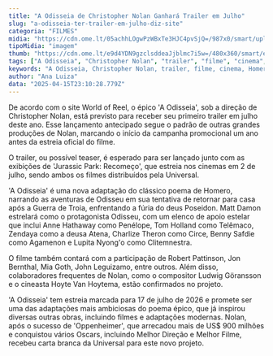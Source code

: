 ```yaml
---
title: "A Odisseia de Christopher Nolan Ganhará Trailer em Julho"
slug: "a-odisseia-ter-trailer-em-julho-diz-site"
categoria: "FILMES"
midia: "https://cdn.ome.lt/05achhLOgwPzWBxTe3HJC4pvSjQ=/987x0/smart/uploads/conteudo/fotos/Design_sem_nome_-_2025-04-15T193138.729.png"
tipoMidia: "imagem"
thumb: "https://cdn.ome.lt/e9d4YDN9gzclsddeaJjblmc7i5w=/480x360/smart/extras/conteudos/Design_sem_nome_-_2025-04-15T193138.729.png"
tags: ["A Odisseia", "Christopher Nolan", "trailer", "filme", "cinema", "Homero", "Matt Damon", "Anne Hathaway", "Tom Holland", "Zendaya", "Charlize Theron", "Universal"]
keywords: "A Odisseia, Christopher Nolan, trailer, filme, cinema, Homero, Matt Damon, Anne Hathaway, Tom Holland, Zendaya, Charlize Theron, Universal"
author: "Ana Luiza"
data: "2025-04-15T23:10:28.779Z"
---
```


De acordo com o site World of Reel, o épico 'A Odisseia', sob a direção de Christopher Nolan, está previsto para receber seu primeiro trailer em julho deste ano. Esse lançamento antecipado segue o padrão de outras grandes produções de Nolan, marcando o início da campanha promocional um ano antes da estreia oficial do filme.

O trailer, ou possível teaser, é esperado para ser lançado junto com as exibições de 'Jurassic Park: Recomeço', que estreia nos cinemas em 2 de julho, sendo ambos os filmes distribuídos pela Universal.

'A Odisseia' é uma nova adaptação do clássico poema de Homero, narrando as aventuras de Odisseu em sua tentativa de retornar para casa após a Guerra de Troia, enfrentando a fúria do deus Poseidon. Matt Damon estrelará como o protagonista Odisseu, com um elenco de apoio estelar que inclui Anne Hathaway como Penélope, Tom Holland como Telêmaco, Zendaya como a deusa Atena, Charlize Theron como Circe, Benny Safdie como Agamenon e Lupita Nyong'o como Clitemnestra.

O filme também contará com a participação de Robert Pattinson, Jon Bernthal, Mia Goth, John Leguizamo, entre outros. Além disso, colaboradores frequentes de Nolan, como o compositor Ludwig Göransson e o cineasta Hoyte Van Hoytema, estão confirmados no projeto.

'A Odisseia' tem estreia marcada para 17 de julho de 2026 e promete ser uma das adaptações mais ambiciosas do poema épico, que já inspirou diversas outras obras, incluindo filmes e adaptações modernas. Nolan, após o sucesso de 'Oppenheimer', que arrecadou mais de US$ 900 milhões e conquistou vários Oscars, incluindo Melhor Direção e Melhor Filme, recebeu carta branca da Universal para este novo projeto.